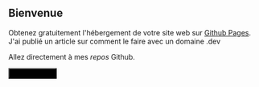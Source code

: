 ## Bienvenue

Obtenez gratuitement l'hébergement de votre site web sur [Github Pages](https://pages.github.com).
J'ai publié un article sur comment le faire avec un domaine .dev

Allez directement à mes _repos_ Github.

<a href="https://github.com/matbilodeau?tab=repositories"><button style="background-color:Black" type="button" class="btn btn-primary"><span style="vertical-align:middle"><i class="fab fa-github-square button-icon"></i></span>&nbsp;&nbsp;matbilodeau</button></a>
